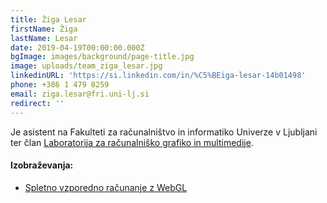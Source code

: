 ```yaml
---
title: Žiga Lesar
firstName: Žiga
lastName: Lesar
date: 2019-04-19T00:00:00.000Z
bgImage: images/background/page-title.jpg
image: uploads/team_ziga_lesar.jpg
linkedinURL: 'https://si.linkedin.com/in/%C5%BEiga-lesar-14b01498'
phone: +386 1 479 8259
email: ziga.lesar@fri.uni-lj.si
redirect: ''
---
```

Je asistent na Fakulteti za računalništvo in informatiko Univerze v Ljubljani ter član [Laboratorija za računalniško grafiko in multimedije](https://www.fri.uni-lj.si/sl/laboratorij/lgm).

#### Izobraževanja:

* [Spletno vzporedno računanje z WebGL](https://akademijafri.si/izobrazevanja/za-podjetja/spletno_vzporedno_racunanje_z_webgl/)

